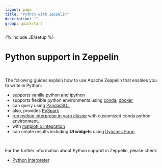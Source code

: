 ```yaml
---
layout: page
title: "Python with Zeppelin"
description: ""
group: quickstart
---
```

<!--
Licensed under the Apache License, Version 2.0 (the "License");
you may not use this file except in compliance with the License.
You may obtain a copy of the License at

http://www.apache.org/licenses/LICENSE-2.0

Unless required by applicable law or agreed to in writing, software
distributed under the License is distributed on an "AS IS" BASIS,
WITHOUT WARRANTIES OR CONDITIONS OF ANY KIND, either express or implied.
See the License for the specific language governing permissions and
limitations under the License.
-->
{% include JB/setup %}

# Python support in Zeppelin 

<div id="toc"></div>

<br/>

The following guides explain how to use Apache Zeppelin that enables you to write in Python:

- supports [vanilla python](../interpreter/python.html#vanilla-python-interpreter-python) and [ipython](../interpreter/python.html#ipython-interpreter-pythonipython-recommended)
- supports flexible python environments using [conda](../interpreter/python.html#conda), [docker](../interpreter/python.html#docker)  
- can query using [PandasSQL](../interpreter/python.html#sql-over-pandas-dataframes)
- also, provides [PySpark](../interpreter/spark.html)
- [run python interpreter in yarn cluster](../interpreter/python.html#run-python-in-yarn-cluster) with customized conda python environment.
- with [matplotlib integration](../interpreter/python.html#matplotlib-integration)
- can create results including **UI widgets** using [Dynamic Form](../interpreter/python.html#using-zeppelin-dynamic-forms)

<br/>

For the further information about Python support in Zeppelin, please check 

- [Python Interpreter](../interpreter/python.html)



